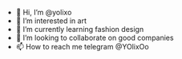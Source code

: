 - 👋 Hi, I’m @yolixo
- 👀 I’m interested in art
- 🌱 I’m currently learning fashion design
- 💞️ I’m looking to collaborate on good companies
- 📫 How to reach me telegram @YOlixOo

<!---
yolixo/yolixo is a ✨ special ✨ repository because its `README.md` (this file) appears on your GitHub profile.
You can click the Preview link to take a look at your changes.
--->
